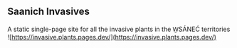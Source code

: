 ## Saanich Invasives
A static single-page site for all the invasive plants in the W̱SÁNEĆ territories
![https://invasive.plants.pages.dev/](https://invasive.plants.pages.dev/)
